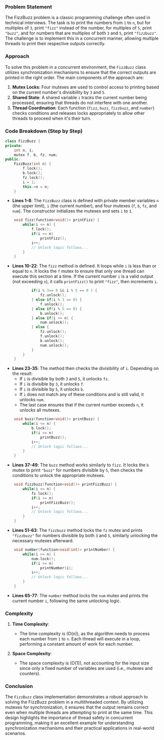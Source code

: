 

### Problem Statement
The FizzBuzz problem is a classic programming challenge often used in technical interviews. The task is to print the numbers from `1` to `n`, but for multiples of `3`, print `"fizz"` instead of the number, for multiples of `5`, print `"buzz"`, and for numbers that are multiples of both `3` and `5`, print `"fizzbuzz"`. The challenge is to implement this in a concurrent manner, allowing multiple threads to print their respective outputs correctly.

### Approach
To solve this problem in a concurrent environment, the `FizzBuzz` class utilizes synchronization mechanisms to ensure that the correct outputs are printed in the right order. The main components of the approach are:

1. **Mutex Locks**: Four mutexes are used to control access to printing based on the current number's divisibility by `3` and `5`.
2. **Shared State**: A shared variable `i` tracks the current number being processed, ensuring that threads do not interfere with one another.
3. **Thread Coordination**: Each function (`fizz`, `buzz`, `fizzbuzz`, and `number`) checks conditions and releases locks appropriately to allow other threads to proceed when it's their turn.

### Code Breakdown (Step by Step)

```cpp
class FizzBuzz {
private:
    int n, i;
    mutex f, b, fz, num;
public:
    FizzBuzz(int n) {
        f.lock();
        b.lock();
        fz.lock();
        i = 1;
        this->n = n;
    }
```
- **Lines 1-8**: The `FizzBuzz` class is defined with private member variables `n` (the upper limit), `i` (the current number), and four mutexes (`f`, `b`, `fz`, and `num`). The constructor initializes the mutexes and sets `i` to `1`.

```cpp
    void fizz(function<void()> printFizz) {
        while(i <= n) {
            f.lock();
            if(i <= n)            
                printFizz();
            i++;
            // Unlock logic follows...
        }
    }
```
- **Lines 10-22**: The `fizz` method is defined. It loops while `i` is less than or equal to `n`. It locks the `f` mutex to ensure that only one thread can execute this section at a time. If the current number `i` is a valid output (not exceeding `n`), it calls `printFizz()` to print `"fizz"`, then increments `i`.

```cpp
            if(i % 3== 0 && i % 5 == 0 ) {
                fz.unlock();
            } else if(i % 3 == 0) {
                f.unlock();
            } else if(i % 5 == 0) {
                b.unlock();
            } else if(i <= n) {
                num.unlock();
            } else {
                fz.unlock();
                f.unlock();
                b.unlock();
                num.unlock();
            }
        }
    }
```
- **Lines 23-35**: The method then checks the divisibility of `i`. Depending on the result:
  - If `i` is divisible by both `3` and `5`, it unlocks `fz`.
  - If `i` is divisible by `3`, it unlocks `f`.
  - If `i` is divisible by `5`, it unlocks `b`.
  - If `i` does not match any of these conditions and is still valid, it unlocks `num`.
  - The last case ensures that if the current number exceeds `n`, it unlocks all mutexes.

```cpp
    void buzz(function<void()> printBuzz) {
        while(i <= n) {
            b.lock();
            if(i <= n)            
                printBuzz();
            i++;
            // Unlock logic follows...
        }
    }
```
- **Lines 37-49**: The `buzz` method works similarly to `fizz`. It locks the `b` mutex to print `"buzz"` for numbers divisible by `5`, then checks the conditions to unlock the appropriate mutexes.

```cpp
    void fizzbuzz(function<void()> printFizzBuzz) {
        while(i <= n) {
            fz.lock();
            if(i <= n)
                printFizzBuzz();
            i++;
            // Unlock logic follows...
        }
    }
```
- **Lines 51-63**: The `fizzbuzz` method locks the `fz` mutex and prints `"fizzbuzz"` for numbers divisible by both `3` and `5`, similarly unlocking the necessary mutexes afterward.

```cpp
    void number(function<void(int)> printNumber) {
        while(i <= n) {
            num.lock();
            if(i <= n)
                printNumber(i);
            i++;
            // Unlock logic follows...
        }
    }
```
- **Lines 65-77**: The `number` method locks the `num` mutex and prints the current number `i`, following the same unlocking logic.

### Complexity
1. **Time Complexity**:
   - The time complexity is \(O(n)\), as the algorithm needs to process each number from `1` to `n`. Each thread will execute in a loop, performing a constant amount of work for each number.

2. **Space Complexity**:
   - The space complexity is \(O(1)\), not accounting for the input size since only a fixed number of variables are used (i.e., mutexes and counters).

### Conclusion
The `FizzBuzz` class implementation demonstrates a robust approach to solving the FizzBuzz problem in a multithreaded context. By utilizing mutexes for synchronization, it ensures that the output remains correct even when multiple threads are attempting to print at the same time. This design highlights the importance of thread safety in concurrent programming, making it an excellent example for understanding synchronization mechanisms and their practical applications in real-world scenarios.